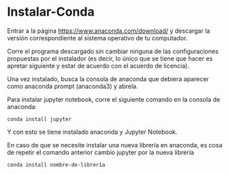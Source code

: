 # Instalar-Conda


Entrar a la página https://www.anaconda.com/download/ y descargar la versión correspondiente al sistema operativo de tu computador.

Corre el programa descargado sin cambiar ninguna de las configuraciones propuestas por el instalador (es decir, lo único que se tiene que hacer es apretar siguiente y estar de acuerdo con el acuerdo de licencia).

Una vez instalado, busca la consola de anaconda que debiera aparecer como anaconda prompt (anaconda3) y abrela.

Para instalar jupyter notebook, corre el siguiente comando en la consola de anaconda:

```
conda install jupyter
```

Y con esto se tiene instalado anaconda y Jupyter Notebook.

En caso de que se necesite instalar una nueva librería en anaconda, es cosa de repetir el comando anterior cambio jupyter por la nueva librería

```
conda install nombre-de-librería
```
